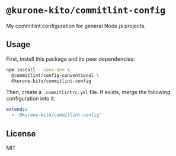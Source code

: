 # `@kurone-kito/commitlint-config`

My commitlint configuration for general Node.js projects.

## Usage

First, install this package and its peer dependencies:

```sh
npm install --save-dev \
  @commitlint/config-conventional \
  @kurone-kito/commitlint-config
```

Then, create a `.commitlintrc.yml` file.
If exists, merge the following configuration into it:

```yaml
extends:
  - '@kurone-kito/commitlint-config'
```

## License

MIT

